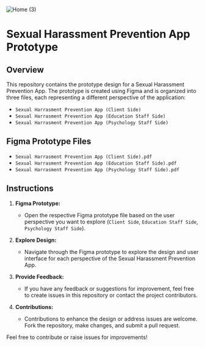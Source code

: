 ![Home (3)](https://github.com/dudinurdiyans/Sexual-Harassment-Prevention-App-Prototype-/assets/135699744/f8d2c960-3d36-496b-b9e6-6063a9de05d1)
# Sexual Harassment Prevention App Prototype

## Overview

This repository contains the prototype design for a Sexual Harassment Prevention App. The prototype is created using Figma and is organized into three files, each representing a different perspective of the application:
- `Sexual Harrasment Prevention App (Client Side)`
- `Sexual Harrasment Prevention App (Education Staff Side)`
- `Sexual Harrasment Prevention App (Psychology Staff Side)`

## Figma Prototype Files

- `Sexual Harrasment Prevention App (Client Side).pdf`
- `Sexual Harrasment Prevention App (Education Staff Side).pdf`
- `Sexual Harrasment Prevention App (Psychology Staff Side).pdf`

## Instructions

1. **Figma Prototype:**
   - Open the respective Figma prototype file based on the user perspective you want to explore (`Client Side`, `Education Staff Side`, `Psychology Staff Side`).

2. **Explore Design:**
   - Navigate through the Figma prototype to explore the design and user interface for each perspective of the Sexual Harassment Prevention App.

3. **Provide Feedback:**
   - If you have any feedback or suggestions for improvement, feel free to create issues in this repository or contact the project contributors.

4. **Contributions:**
   - Contributions to enhance the design or address issues are welcome. Fork the repository, make changes, and submit a pull request.

Feel free to contribute or raise issues for improvements!

